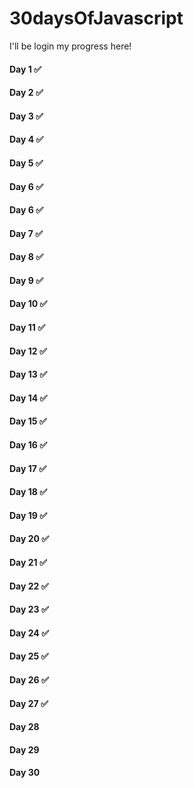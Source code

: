 # 30daysOfJavascript

I'll be login my progress here! 

#### Day 1 ✅
#### Day 2 ✅
#### Day 3 ✅
#### Day 4 ✅
#### Day 5 ✅
#### Day 6 ✅
#### Day 6 ✅
#### Day 7 ✅
#### Day 8 ✅
#### Day 9 ✅
#### Day 10 ✅
#### Day 11 ✅
#### Day 12 ✅
#### Day 13 ✅
#### Day 14 ✅
#### Day 15 ✅ 
#### Day 16 ✅
#### Day 17 ✅
#### Day 18 ✅
#### Day 19 ✅
#### Day 20 ✅
#### Day 21 ✅
#### Day 22 ✅
#### Day 23 ✅
#### Day 24 ✅
#### Day 25 ✅
#### Day 26 ✅
#### Day 27 ✅
#### Day 28
#### Day 29
#### Day 30




